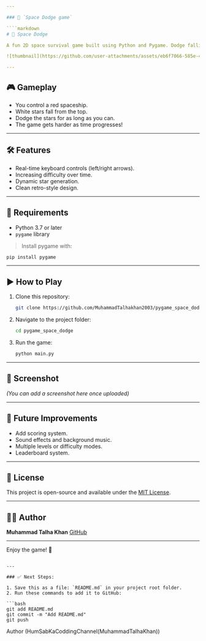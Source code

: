 ```yaml
---

### 📄 `Space Dodge game`

````markdown
# 🚀 Space Dodge

A fun 2D space survival game built using Python and Pygame. Dodge falling stars for as long as possible and survive in space!

![thumbnail](https://github.com/user-attachments/assets/eb6f7066-585e-49c1-a730-a65dca7622bb)

---
```


## 🎮 Gameplay

- You control a red spaceship.
- White stars fall from the top.
- Dodge the stars for as long as you can.
- The game gets harder as time progresses!

---

## 🛠️ Features

- Real-time keyboard controls (left/right arrows).
- Increasing difficulty over time.
- Dynamic star generation.
- Clean retro-style design.

---

## 🧩 Requirements

- Python 3.7 or later
- `pygame` library

> Install pygame with:

```bash
pip install pygame
````

---

## ▶️ How to Play

1. Clone this repository:

   ```bash
   git clone https://github.com/MuhammadTalhakhan2003/pygame_space_dodge.git
   ```
2. Navigate to the project folder:

   ```bash
   cd pygame_space_dodge
   ```
3. Run the game:

   ```bash
   python main.py
   ```

---

## 📸 Screenshot

*(You can add a screenshot here once uploaded)*

---

## 🧠 Future Improvements

* Add scoring system.
* Sound effects and background music.
* Multiple levels or difficulty modes.
* Leaderboard system.

---

## 📜 License

This project is open-source and available under the [MIT License](LICENSE).

---

## 👨‍💻 Author

**Muhammad Talha Khan**
[GitHub](https://github.com/MuhammadTalhakhan2003)

---

Enjoy the game! 🚀

````

---

### ✅ Next Steps:

1. Save this as a file: `README.md` in your project root folder.
2. Run these commands to add it to GitHub:

```bash
git add README.md
git commit -m "Add README.md"
git push
````

Author (HumSabKaCoddingChannel(MuhammadTalhaKhan))
